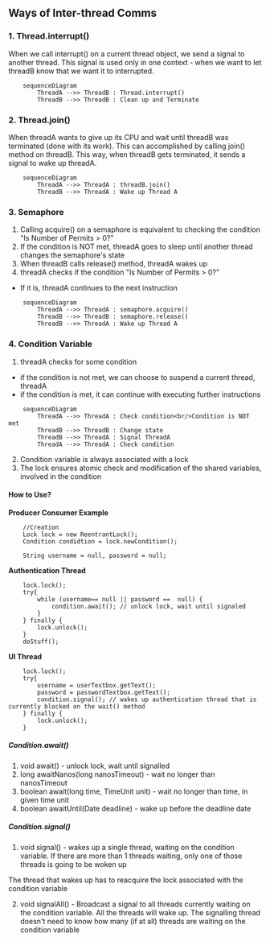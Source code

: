 ## Ways of Inter-thread Comms
### 1. Thread.interrupt()
When we call interrupt() on a current thread object, we send a signal to another thread. This signal is used only in one context - when we want to let threadB know that we want it to interrupted.
```mermaid
    sequenceDiagram
        ThreadA -->> ThreadB : Thread.interrupt()
        ThreadB -->> ThreadB : Clean up and Terminate
```

### 2. Thread.join()
When threadA wants to give up its CPU and wait until threadB was terminated (done with its work). This can accomplished by calling join() method on threadB. This way, when threadB gets terminated, it sends a signal to wake up threadA. 
```mermaid
    sequenceDiagram
        ThreadA -->> ThreadA : threadB.join()
        ThreadB -->> ThreadA : Wake up Thread A
```

### 3. Semaphore
1. Calling acquire() on a semaphore is equivalent to checking the condition "Is Number of Permits > 0?"
2. If the condition is NOT met, threadA goes to sleep until another thread changes the semaphore's state 
3. When threadB calls release() method, threadA wakes up
4. threadA checks if the condition "Is Number of Permits > 0?"
- If it is, threadA continues to the next instruction

```mermaid
    sequenceDiagram
        ThreadA -->> ThreadA : semaphore.acquire()
        ThreadB -->> ThreadB : semaphore.release()
        ThreadB -->> ThreadA : Wake up Thread A
```

### 4. Condition Variable
1. threadA checks for some condition
- if the condition is not met, we can choose to suspend a current thread, threadA 
- if the condition is met, it can continue with executing further instructions
```mermaid
    sequenceDiagram
        ThreadA -->> ThreadA : Check condition<br/>Condition is NOT met
        ThreadB -->> ThreadB : Change state
        ThreadB -->> ThreadA : Signal ThreadA
        ThreadA -->> ThreadA : Check condition
```
2. Condition variable is always associated with a lock
3. The lock ensures atomic check and modification of the shared variables, involved in the condition

#### How to Use?
**Producer Consumer Example**
```
    //Creation
    Lock lock = new ReentrantLock();
    Condition condidtion = lock.newCondition();
    
    String username = null, password = null;
```

**Authentication Thread**
```
    lock.lock();
    try{
        while (username== null || password ==  null) {
            condition.await(); // unlock lock, wait until signaled
        }
    } finally {
        lock.unlock();
    }
    doStuff();
```

**UI Thread**
```
    lock.lock();
    try{
        username = userTextbox.getText();
        password = passwordTextbox.getText();
        condition.signal(); // wakes up authentication thread that is currently blocked on the wait() method
    } finally {
        lock.unlock();
    }    
```

##### Condition.await()
1. void await() - unlock lock, wait until signalled
2. long awaitNanos(long nanosTimeout) - wait no longer than nanosTimeout
3. boolean await(long time, TimeUnit unit) - wait no longer than time, in given time unit
4. boolean awaitUntil(Date deadline) - wake up before the deadline date
    
##### Condition.signal()
1. void signal() - wakes up a single thread, waiting on the condition variable. If there are more than 1 threads waiting, only one of those threads is going to be woken up

The thread that wakes up has to reacquire the lock associated with the condition variable

2. void signalAll() - Broadcast a signal to all threads currently waiting on the condition variable. All the threads will wake up. The signalling thread doesn't need to know how many (if at all) threads are waiting on the condition variable
